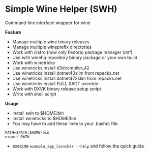 # Simple Wine Helper (SWH)

 Command-line interface wrapper for wine

 **Feature**
* Manage multiple wine binary releases
* Manage multiple wineprefix directories
* Work with distro (now only Fedora) package manager (dnf)
* Use with winehq repository binary package or your own build
* Work with winetricks
* Use winetricks install d3dcompiler_42
* Use winetricks install dotnet40slim from repacks.net
* Use winetricks install dotnet472slim from repacks.net
* Use winetricks install FULL XACT override
* Work with DXVK binary release setup script
* Write with shell script

 **Usage**
 
* Install swh to $HOME/bin
* Install winetricks to $HOME/bin
* You may have to add these lines to your .bashrc file:
```
PATH=$PATH:$HOME/bin
export PATH
```
* execute `example_app_launcher --help` and follow the quick guide
